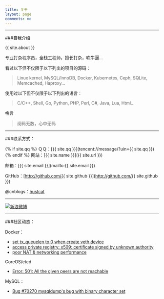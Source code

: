 ```yaml
---
title: 关于
layout: page
comments: no
---
```


---
###自我介绍

{{ site.about }}

专业打杂程序员，全栈工程师，擅长打杂，吹牛逼...

看过以下但不仅限于以下列出的项目的源码：

> Linux kernel, MySQL/InnoDB, Docker, Kubernetes, Ceph, SQLite, Memcached, Haproxy...

使用过以下但不仅限于以下列出的语言：

> C/C++, Shell, Go, Python, PHP, Perl, C#, Java, Lua, Html...

格言

> 阅码无数，心中无码

----

###联系方式：

{% if site.qq %}
ＱＱ：[{{ site.qq }}](tencent://message/?uin={{ site.qq }})
{% endif %}
网站：[{{ site.name }}]({{ site.url }})

邮箱：[{{ site.email }}](mailto:{{ site.email }})

GitHub：[http://github.com/{{ site.github }}](http://github.com/{{ site.github }})

@cnblogs：[hustcat](http://hustcat.cnblogs.com)

----

[![新浪微博](http://service.t.sina.com.cn/widget/qmd/1831504255/02345c5a/1.png)](http://weibo.com/u/1831504255?s=6uyXnP)

---
###社区动态：

Docker：

* [set tx_queuelen to 0 when create veth device](https://github.com/docker/libcontainer/pull/193)
* [access private registry: x509: certificate signed by unknown authority](https://github.com/docker/docker/issues/8849)
* [poor NAT & networking performance](https://github.com/docker/docker/issues/7857)

CoreOS/etcd

* [Error: 501: All the given peers are not reachable](https://github.com/coreos/etcdctl/issues/109)


MySQL：

* [Bug #70270	mysqldump's bug with binary character set](http://bugs.mysql.com/bug.php?id=70270)

